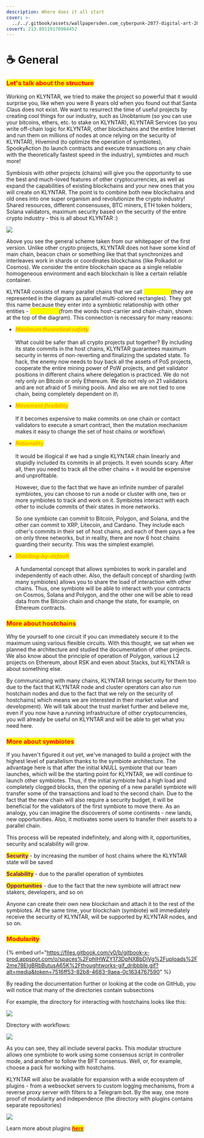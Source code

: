 ```yaml
---
description: Where does it all start
cover: >-
  ../../.gitbook/assets/wallpapersden.com_cyberpunk-2077-digital-art-2020_3840x2160.jpg
coverY: 213.89119170984452
---
```


# ☕ General

### <mark style="color:red;">**Let's talk about the structure**</mark>

Working on KLYNTAR, we tried to make the project so powerful that it would surprise you, like when you were 8 years old when you found out that Santa Claus does not exist. We want to resurrect the time of useful projects by creating cool things for our industry, such as Unobtanium (so you can use your bitcoins, ethers, etc. to stake on KLYNTAR), KLYNTAR Services (so you write off-chain logic for KLYNTAR, other blockchains and the entire Internet and run them on millions of nodes at once relying on the security of KLYNTAR), Hivemind (to optimize the operation of symbiotes), SpookyAction (to launch contracts and execute transactions on any chain with the theoretically fastest speed in the industry), symbiotes and much more!

Symbiosis with other projects (chains) will give you the opportunity to use the best and much-loved features of other cryptocurrencies, as well as expand the capabilities of existing blockchains and your new ones that you will create on KLYNTAR. The point is to combine both new blockchains and old ones into one super organism and revolutionize the crypto industry! Shared resources, different consensuses, BTC miners, ETH token holders, Solana validators, maximum security based on the security of the entire crypto industry - this is all about KLYNTAR :)

![](<../../.gitbook/assets/image (1) (2).png>)

Above you see the general scheme taken from our whitepaper of the first version. Unlike other crypto projects, KLYNTAR does not have some kind of main chain, beacon chain or something like that that synchronizes and interleaves work in shards or coordinates blockchains (like Polkadot or Cosmos). We consider the entire blockchain space as a single reliable homogeneous environment and each blockchain is like a certain reliable container.

KLYNTAR consists of many parallel chains that we call _<mark style="color:yellow;">**symbiotes**</mark>_(they are represented in the diagram as parallel multi-colored rectangles). They got this name because they enter into a symbiotic relationship with other entities - _<mark style="color:yellow;">**hostchains**</mark>_(from the words host-carrier and chain-chain, shown at the top of the diagram). This connection is necessary for many reasons:

* _<mark style="color:orange;">**Maximum theoretical safety**</mark>_\
  \
  What could be safer than all crypto projects put together? By including its state commits in the host chains, KLYNTAR guarantees maximum security in terms of non-reverting and finalizing the updated state. To hack, the enemy now needs to buy back all the assets of PoS projects, cooperate the entire mining power of PoW projects, and get validator positions in different chains where delegation is practiced. We do not rely only on Bitcoin or only Ethereum. We do not rely on 21 validators and are not afraid of 5 mining pools. And also we are not tied to one chain, being completely dependent on it\

* _<mark style="color:orange;">**Movement flexibility**</mark>_\
  \
  If it becomes expensive to make commits on one chain or contact validators to execute a smart contract, then the mutation mechanism makes it easy to change the set of host chains or workflow\

*   _<mark style="color:orange;">**Rationality**</mark>_\
    \
    It would be illogical if we had a single KLYNTAR chain linearly and stupidly included its commits in all projects. It even sounds scary. After all, then you need to track all the other chains + it would be expensive and unprofitable.

    However, due to the fact that we have an infinite number of parallel symbiotes, you can choose to run a node or cluster with one, two or more symbiotes to track and work on it. Symbiotes interact with each other to include commits of their states in more networks.

    So one symbiote can commit to Bitcoin, Polygon, and Solana, and the other can commit to XRP, Litecoin, and Cardano. They include each other's commits in their set of host chains, and each of them pays a fee on only three networks, but in reality, there are now 6 host chains guarding their security. This was the simplest example\

* _<mark style="color:orange;">**Sharding-by-default**</mark>_\
  \
  A fundamental concept that allows symbiotes to work in parallel and independently of each other. Also, the default concept of sharding (with many symbiotes) allows you to share the load of interaction with other chains. Thus, one symbiote will be able to interact with your contracts on Cosmos, Solana and Polygon, and the other one will be able to read data from the Bitcoin chain and change the state, for example, on Ethereum contracts.

### <mark style="color:red;">**More about hostchains**</mark>

Why tie yourself to one circuit if you can immediately secure it to the maximum using various flexible circuits. With this thought, we sat when we planned the architecture and studied the documentation of other projects. We also know about the principle of operation of Polygon, various L2 projects on Ethereum, about RSK and even about Stacks, but KLYNTAR is about something else.&#x20;

By communicating with many chains, KLYNTAR brings security for them too due to the fact that KLYNTAR node and cluster operators can also run hostchain nodes and due to the fact that we rely on the security of hostchains( which means we are interested in their market value and development). We will talk about the trust market further and believe me, even if you now have a running infrastructure of other cryptocurrencies, you will already be useful on KLYNTAR and will be able to get what you need here.

### <mark style="color:red;">**More about symbiotes**</mark>

If you haven't figured it out yet, we've managed to build a project with the highest level of parallelism thanks to the symbiote architecture. The advantage here is that after the initial kNULL symbiote that our team launches, which will be the starting point for KLYNTAR, we will continue to launch other symbiotes. Thus, if the initial symbiote had a high load and completely clogged blocks, then the opening of a new parallel symbiote will transfer some of the transactions and load to the second chain. Due to the fact that the new chain will also require a security budget, it will be beneficial for the validators of the first symbiote to move there. As an analogy, you can imagine the discoverers of some continents - new lands, new opportunities. Also, it motivates some users to transfer their assets to a parallel chain.

This process will be repeated indefinitely, and along with it, opportunities, security and scalability will grow.

<mark style="color:purple;">**Security**</mark> - by increasing the number of host chains where the KLYNTAR state will be saved&#x20;

<mark style="color:purple;">**Scalability**</mark> - due to the parallel operation of symbiotes

<mark style="color:purple;">**Opportunities**</mark> - due to the fact that the new symbiote will attract new stakers, developers, and so on

Anyone can create their own new blockchain and attach it to the rest of the symbiotes. At the same time, your blockchain (symbiote) will immediately receive the security of KLYNTAR, will be supported by KLYNTAR nodes, and so on.

### <mark style="color:red;">Modularity</mark>

{% embed url="https://files.gitbook.com/v0/b/gitbook-x-prod.appspot.com/o/spaces%2FphIHWZY173DpNXBbDjVg%2Fuploads%2F2me78ElgBRbButusA65K%2Fthoughtworks-gif_dribbble.gif?alt=media&token=7516ff53-82b8-4683-9aea-0c1634767590" %}

By reading the documentation further or looking at the code on GitHub, you will notice that many of the directories contain subsections

For example, the directory for interacting with hostchains looks like this:

![](<../../.gitbook/assets/image (5) (1) (1) (1) (1).png>)

Directory with workflows:

![](<../../.gitbook/assets/image (1) (3).png>)

As you can see, they all include several packs. This modular structure allows one symbiote to work using some consensus script in controller mode, and another to follow the BFT consensus. Well, or, for example, choose a pack for working with hostchains.

KLYNTAR will also be available for expansion with a wide ecosystem of plugins - from a websocket servers to custom logging mechanisms, from a reverse proxy server with filters to a Telegram bot. By the way, one more proof of modularity and independence (the directory with plugins contains separate repositories)

![](<../../.gitbook/assets/image (6) (1) (1) (1).png>)

Learn more about plugins [_<mark style="color:red;">**here**</mark>_](../plugins.md)
